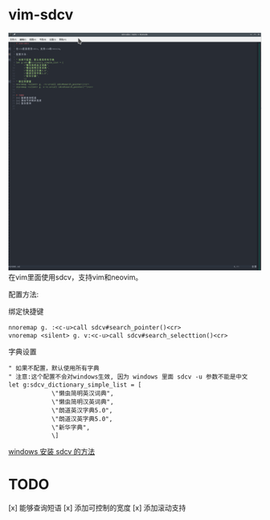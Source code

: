 # vim-sdcv
![sdcv](./sdcv_vim.gif)
在vim里面使用sdcv，支持vim和neovim。

配置方法:


绑定快捷键
```vimscript
nnoremap g. :<c-u>call sdcv#search_pointer()<cr>
vnoremap <silent> g. v:<c-u>call sdcv#search_selecttion()<cr>
```

字典设置
```
" 如果不配置，默认使用所有字典
" 注意:这个配置不会对windows生效, 因为 windows 里面 sdcv -u 参数不能是中文
let g:sdcv_dictionary_simple_list = [
			\"懒虫简明英汉词典",
			\"懒虫简明汉英词典",
			\"朗道英汉字典5.0",
			\"朗道汉英字典5.0",
			\"新华字典",
			\]
```

[windows 安装 sdcv 的方法](./compile-sdcv-in-msys2.md)
# TODO
[x] 能够查询短语
[x] 添加可控制的宽度
[x] 添加滚动支持


